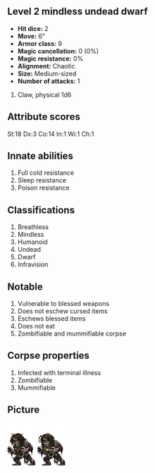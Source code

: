 ## Level 2 mindless undead dwarf

- **Hit dice:** 2
- **Move:** 6"
- **Armor class:** 9
- **Magic cancellation:** 0 (0%)
- **Magic resistance:** 0%
- **Alignment:** Chaotic
- **Size:** Medium-sized
- **Number of attacks:** 1
1. Claw, physical 1d6

## Attribute scores

St:18 Dx:3 Co:14 In:1 Wi:1 Ch:1

## Innate abilities

1. Full cold resistance
2. Sleep resistance
3. Poison resistance

## Classifications

1. Breathless
2. Mindless
3. Humanoid
4. Undead
5. Dwarf
6. Infravision

## Notable

1. Vulnerable to blessed weapons
2. Does not eschew cursed items
3. Eschews blessed items
4. Does not eat
5. Zombifiable and mummifiable corpse

## Corpse properties

1. Infected with terminal illness
2. Zombifiable
3. Mummifiable

## Picture

![Dwarf zombie](https://github.com/hyvanmielenpelit/GnollHackTileSet/blob/main/Monsters/dwarf_zombie/dwarf_zombie.png) ![Dwarf zombie](https://github.com/hyvanmielenpelit/GnollHackTileSet/blob/main/Monsters/dwarf_zombie/dwarf_zombie_female.png)
